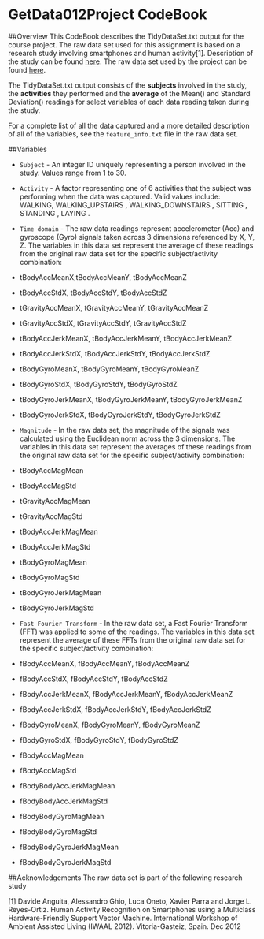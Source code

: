 # GetData012Project CodeBook

##Overview
This CodeBook describes the TidyDataSet.txt output for the course project.  The raw data set used for this assignment is based on a research study involving smartphones and human activity[1].  Description of the study can be found [here](http://archive.ics.uci.edu/ml/datasets/Human+Activity+Recognition+Using+Smartphones).  The raw data set used by the project can be found [here](https://d396qusza40orc.cloudfront.net/getdata%2Fprojectfiles%2FUCI%20HAR%20Dataset.zip).

The TidyDataSet.txt output consists of the **subjects** involved in the study, the **activities** they performed and the **average** of the Mean() and Standard Deviation() readings for select variables of each data reading taken during the study.

For a complete list of all the data captured and a more detailed description of all of the variables, see the `feature_info.txt` file in the raw data set.

##Variables

* `Subject` - An integer ID uniquely representing a person involved in the study.  Values range from 1 to 30.
* `Activity` - A factor representing one of 6 activities that the subject was performing when the data was captured.  Valid values include: WALKING, WALKING_UPSTAIRS
, WALKING_DOWNSTAIRS
, SITTING
, STANDING
, LAYING
.

* `Time domain` - The raw data readings represent accelerometer (Acc) and gyroscope (Gyro) signals taken across 3 dimensions referenced by X, Y, Z.  The variables in this data set represent the average of these readings from the original raw data set for the specific subject/activity combination:
 * tBodyAccMeanX,tBodyAccMeanY, tBodyAccMeanZ
 * tBodyAccStdX, tBodyAccStdY, tBodyAccStdZ
 * tGravityAccMeanX, tGravityAccMeanY, tGravityAccMeanZ
 * tGravityAccStdX, tGravityAccStdY, tGravityAccStdZ
 * tBodyAccJerkMeanX, tBodyAccJerkMeanY, tBodyAccJerkMeanZ
 * tBodyAccJerkStdX, tBodyAccJerkStdY, tBodyAccJerkStdZ
 * tBodyGyroMeanX, tBodyGyroMeanY, tBodyGyroMeanZ
 * tBodyGyroStdX, tBodyGyroStdY, tBodyGyroStdZ
 * tBodyGyroJerkMeanX, tBodyGyroJerkMeanY, tBodyGyroJerkMeanZ
 * tBodyGyroJerkStdX, tBodyGyroJerkStdY, tBodyGyroJerkStdZ
* `Magnitude` - In the raw data set, the magnitude of the signals was calculated using the Euclidean norm across the 3 dimensions.  The variables in this data set represent the averages of these readings from the original raw data set for the specific subject/activity combination:
 * tBodyAccMagMean
 * tBodyAccMagStd
 * tGravityAccMagMean
 * tGravityAccMagStd
 * tBodyAccJerkMagMean
 * tBodyAccJerkMagStd
 * tBodyGyroMagMean
 * tBodyGyroMagStd
 * tBodyGyroJerkMagMean
 * tBodyGyroJerkMagStd

* `Fast Fourier Transform` - In the raw data set, a Fast Fourier Transform (FFT) was applied to some of the readings.  The variables in this data set represent the average of these FFTs from the original raw data set for the specific subject/activity combination:
 * fBodyAccMeanX, fBodyAccMeanY, fBodyAccMeanZ
 * fBodyAccStdX, fBodyAccStdY, fBodyAccStdZ
 * fBodyAccJerkMeanX, fBodyAccJerkMeanY, fBodyAccJerkMeanZ
 * fBodyAccJerkStdX, fBodyAccJerkStdY, fBodyAccJerkStdZ
 * fBodyGyroMeanX, fBodyGyroMeanY, fBodyGyroMeanZ
 * fBodyGyroStdX, fBodyGyroStdY, fBodyGyroStdZ
 * fBodyAccMagMean
 * fBodyAccMagStd
 * fBodyBodyAccJerkMagMean
 * fBodyBodyAccJerkMagStd
 * fBodyBodyGyroMagMean
 * fBodyBodyGyroMagStd
 * fBodyBodyGyroJerkMagMean
 * fBodyBodyGyroJerkMagStd

##Acknowledgements
The raw data set is part of the following research study

[1] Davide Anguita, Alessandro Ghio, Luca Oneto, Xavier Parra and Jorge L. Reyes-Ortiz. Human Activity Recognition on Smartphones using a Multiclass Hardware-Friendly Support Vector Machine. International Workshop of Ambient Assisted Living (IWAAL 2012). Vitoria-Gasteiz, Spain. Dec 2012	